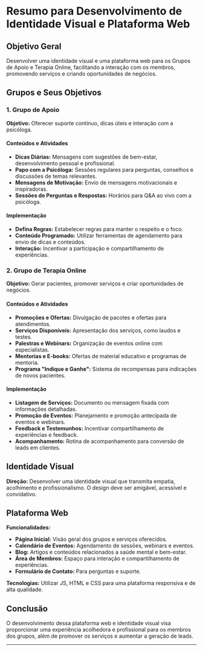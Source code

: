 # Resumo para Desenvolvimento de Identidade Visual e Plataforma Web

## Objetivo Geral
Desenvolver uma identidade visual e uma plataforma web para os Grupos de Apoio e Terapia Online, facilitando a interação com os membros, promovendo serviços e criando oportunidades de negócios.

## Grupos e Seus Objetivos

### 1. Grupo de Apoio
**Objetivo:** Oferecer suporte contínuo, dicas úteis e interação com a psicóloga.

#### Conteúdos e Atividades
- **Dicas Diárias:** Mensagens com sugestões de bem-estar, desenvolvimento pessoal e profissional.
- **Papo com a Psicóloga:** Sessões regulares para perguntas, conselhos e discussões de temas relevantes.
- **Mensagens de Motivação:** Envio de mensagens motivacionais e inspiradoras.
- **Sessões de Perguntas e Respostas:** Horários para Q&A ao vivo com a psicóloga.

#### Implementação
- **Defina Regras:** Estabelecer regras para manter o respeito e o foco.
- **Conteúdo Programado:** Utilizar ferramentas de agendamento para envio de dicas e conteúdos.
- **Interação:** Incentivar a participação e compartilhamento de experiências.

### 2. Grupo de Terapia Online
**Objetivo:** Gerar pacientes, promover serviços e criar oportunidades de negócios.

#### Conteúdos e Atividades
- **Promoções e Ofertas:** Divulgação de pacotes e ofertas para atendimentos.
- **Serviços Disponíveis:** Apresentação dos serviços, como laudos e testes.
- **Palestras e Webinars:** Organização de eventos online com especialistas.
- **Mentorias e E-books:** Ofertas de material educativo e programas de mentoria.
- **Programa "Indique e Ganhe":** Sistema de recompensas para indicações de novos pacientes.

#### Implementação
- **Listagem de Serviços:** Documento ou mensagem fixada com informações detalhadas.
- **Promoção de Eventos:** Planejamento e promoção antecipada de eventos e webinars.
- **Feedback e Testemunhos:** Incentivar compartilhamento de experiências e feedback.
- **Acompanhamento:** Rotina de acompanhamento para conversão de leads em clientes.

## Identidade Visual
**Direção:** Desenvolver uma identidade visual que transmita empatia, acolhimento e profissionalismo. O design deve ser amigável, acessível e convidativo.

## Plataforma Web
**Funcionalidades:**
- **Página Inicial:** Visão geral dos grupos e serviços oferecidos.
- **Calendário de Eventos:** Agendamento de sessões, webinars e eventos.
- **Blog:** Artigos e conteúdos relacionados a saúde mental e bem-estar.
- **Área de Membros:** Espaço para interação e compartilhamento de experiências.
- **Formulário de Contato:** Para perguntas e suporte.

**Tecnologias:** Utilizar JS, HTML e CSS para uma plataforma responsiva e de alta qualidade.

## Conclusão
O desenvolvimento dessa plataforma web e identidade visual visa proporcionar uma experiência acolhedora e profissional para os membros dos grupos, além de promover os serviços e aumentar a geração de leads.

---
